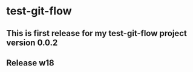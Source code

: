 # test-git-flow

## This is first release for my test-git-flow project version 0.0.2
## Release w18

